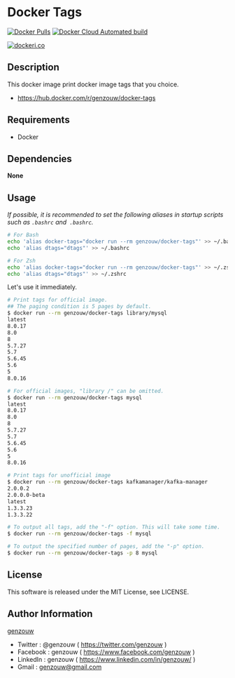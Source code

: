 # Docker Tags

[![Docker Pulls](https://img.shields.io/docker/pulls/genzouw/docker-tags.svg?style=for-the-badge)](https://hub.docker.com/r/genzouw/docker-tags/)
[![Docker Cloud Automated build](https://img.shields.io/docker/cloud/automated/genzouw/docker-tags.svg?style=for-the-badge)](https://hub.docker.com/r/genzouw/docker-tags/)

[![dockeri.co](https://dockeri.co/image/genzouw/docker-tags)](https://hub.docker.com/r/genzouw/docker-tags)

## Description

This docker image print docker image tags that you choice.

* https://hub.docker.com/r/genzouw/docker-tags

## Requirements

* Docker

## Dependencies

**None**

## Usage

*If possible, it is recommended to set the following aliases in startup scripts such as `.bashrc` and` .bashrc`.*

```bash
# For Bash
echo 'alias docker-tags="docker run --rm genzouw/docker-tags"' >> ~/.bashrc
echo 'alias dtags="dtags"' >> ~/.bashrc

# For Zsh
echo 'alias docker-tags="docker run --rm genzouw/docker-tags"' >> ~/.zshrc
echo 'alias dtags="dtags"' >> ~/.zshrc
```

Let's use it immediately.

```bash
# Print tags for official image.
## The paging condition is 5 pages by default.
$ docker run --rm genzouw/docker-tags library/mysql
latest
8.0.17
8.0
8
5.7.27
5.7
5.6.45
5.6
5
8.0.16

# For official images, "library /" can be omitted.
$ docker run --rm genzouw/docker-tags mysql
latest
8.0.17
8.0
8
5.7.27
5.7
5.6.45
5.6
5
8.0.16

# Print tags for unofficial image
$ docker run --rm genzouw/docker-tags kafkamanager/kafka-manager
2.0.0.2
2.0.0.0-beta
latest
1.3.3.23
1.3.3.22

# To output all tags, add the "-f" option. This will take some time.
$ docker run --rm genzouw/docker-tags -f mysql

# To output the specified number of pages, add the "-p" option.
$ docker run --rm genzouw/docker-tags -p 8 mysql
```

## License

This software is released under the MIT License, see LICENSE.

## Author Information

[genzouw](https://genzouw.com)

* Twitter   : @genzouw ( https://twitter.com/genzouw )
* Facebook  : genzouw ( https://www.facebook.com/genzouw )
* LinkedIn  : genzouw ( https://www.linkedin.com/in/genzouw/ )
* Gmail     : genzouw@gmail.com
